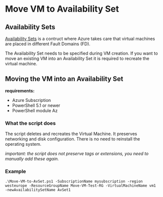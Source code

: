 # Move VM to Availability Set

## Availability Sets

[Availability Sets](https://docs.microsoft.com/en-us/azure/virtual-machines/windows/manage-availability#configure-multiple-virtual-machines-in-an-availability-set-for-redundancy) is a contruct where Azure takes care that virtual machines are placed in different Fault Domains (FD).

The Availability Set needs to be specified during VM creation. If you want to move an existing VM into an Availability Set it is required to recreate the virtual machine.

## Moving the VM into an Availability Set

**requirements:**

- Azure Subscription
- PowerShell 5.1 or newer
- PowerShell module Az

### What the script does

The script deletes and recreates the Virtual Machine. It preserves networking and disk configuration. There is no need to reinstall the operating system.

_important: the script does not preserve tags or extensions, you need to manually add these again._

### Example

    .\Move-VM-to-AvSet.ps1 -SubscriptionName mysubscription -region westeurope -ResourceGroupName Move-VM-Test-RG -VirtualMachineName vm1 -newAvailabilitySetName AvSet1


